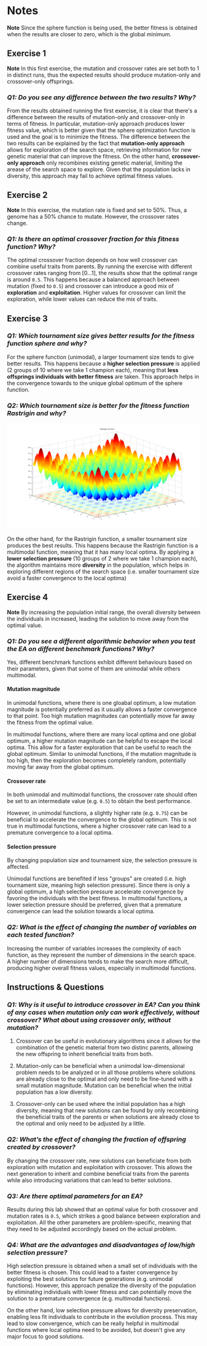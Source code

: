 # Notes

**Note** Since the sphere function is being used, the better fitness is obtained when the results are closer to zero, which is the global minimum.

## Exercise 1

**Note** In this first exercise, the mutation and crossover rates are set both to 1 in distinct runs, thus the expected results should produce mutation-only and crossover-only offsprings.

### _Q1: Do you see any difference between the two results? Why?_

From the results obtained running the first exercise, it is clear that there's a difference between the results of mutation-only and crossover-only in terms of fitness. In particular, mutation-only approach produces lower fitness value, which is better given that the sphere optimization function is used and the goal is to minimize the fitness. The difference between the two results can be explained by the fact that **mutation-only approach** allows for exploration of the search space, retrieving information for new genetic material that can improve the fitness. On the other hand, **crossover-only approach** only recombines existing genetic material, limiting the arease of the search space to explore. Given that the population lacks in diversity, this approach may fail to achieve optimal fitness values.

## Exercise 2

**Note** In this exercise, the mutation rate is fixed and set to 50%. Thus, a genome has a 50% chance to mutate. However, the crossover rates change.

### _Q1: Is there an optimal crossover fraction for this fitness function? Why?_

The optimal crossover fraction depends on how well crossover can combine useful traits from parents. By running the exercise with different crossover rates ranging from [0...1], the results show that the optimal range is around `0.5`. This happens because a balanced approach between mutation (fixed to `0.5`) and crossover can introduce a good mix of **exploration** and **exploitation**. Higher values for crossover can limit the exploration, while lower values can reduce the mix of traits. 

## Exercise 3

### _Q1: Which tournament size gives better results for the fitness function sphere and why?_

For the sphere function (unimodal), a larger tournament size tends to give better results. This happens because a **higher selection pressure** is applied (2 groups of 10 where we take 1 champion each), meaning that **less offsprings individuals with better fitness** are taken. This approach helps in the convergence towards to the unique global optimum of the sphere function.

### _Q2: Which tournament size is better for the fitness function Rastrigin and why?_

![Rastrigin Objective Function](./img/img_02/Rastrigin_function.png "Rastrigin function")

On the other hand, for the Rastrigin function, a smaller tournament size produces the best results. This happens because the Rastrigin function is a multimodal function, meaning that it has many local optima. By applying a **lower selection pressure** (10 groups of 2 where we take 1 champion each), the algorithm maintains more **diversity** in the population, which helps in exploring different regions of the search space (i.e. smaller tournament size avoid a faster convergence to the local optima)

## Exercise 4

**Note** By increasing the population initial range, the overall diversity between the individuals in increased, leading the solution to move away from the optimal value.

### _Q1: Do you see a different algorithmic behavior when you test the EA on different benchmark functions? Why?_

Yes, different benchmark functions exhibit different behaviours based on their parameters, given that some of them are unimodal while others multimodal.

#### Mutation magnitude
In unimodal functions, where there is one gloabal optimum, a low mutation magnitude is potentially preferred as it usually allows a faster convergence to that point. Too high mutation magnitudes can potentially move far away the fitness from the optimal value.

In multimodal functions, where there are many local optima and one global optimum, a higher mutation magnitude can be helpful to escape the local optima. This allow for a faster exploration that can be useful to reach the global optimum. Similar to unimodal functions, if the mutation magnitude is too high, then the exploration becomes completely random, potentially moving far away from the global optimum.

#### Crossover rate
In both unimodal and multimodal functions, the crossover rate should often be set to an intermediate value (e.g. `0.5`) to obtain the best performance. 

However, in unimodal functions, a slightly higher rate (e.g. `0.75`) can be beneficial to accelerate the convergence to the global optimum. This is not true in multimodal functions, where a higher crossover rate can lead to a premature convergence to a local optima.

#### Selection pressure
By changing population size and tournament size, the selection pressure is affected. 

Unimodal functions are benefited if less "groups" are created (i.e. high tournament size, meaning high selection pressure). Since there is only a global optimum, a high selection pressure accelerate convergence by favoring the individuals with the best fitness. In multimodal functions, a lower selection pressure should be preferred, given that a premature convergence can lead the solution towards a local optima.

### _Q2: What is the effect of changing the number of variables on each tested function?_

Increasing the number of variables increases the complexity of each function, as they represent the number of dimensions in the search space. A higher number of dimensions tends to make the search more difficult, producing higher overall fitness values, especially in multimodal functions.

## Instructions & Questions 

### _Q1: Why is it useful to introduce crossover in EA? Can you think of any cases when mutation only can work effectively, without crossover? What about using crossover only, without mutation?_

1) Crossover can be useful in evolutionary algorithms since it allows for the combination of the genetic material from two distinc parents, allowing the new offspring to inherit beneficial traits from both. 

2) Mutation-only can be beneficial when a unimodal low-dimensional problem needs to be analyzed or in all those problems where solutions are already close to the optimal and only need to be fine-tuned with a small mutation magnitude. Mutation can be beneficial when the initial population has a low diversity.

3) Crossover-only can be used where the initial population has a high diversity, meaning that new solutions can be found by only recombining the beneficial traits of the parents or when solutions are already close to the optimal and only need to be adjusted by a little.

### _Q2: What’s the effect of changing the fraction of offspring created by crossover?_

By changing the crossover rate, new solutions can beneficiate from both exploration with mutation and exploitation with crossover. This allows the next generation to inherit and combine beneficial traits from the parents while also introducing variations that can lead to better solutions.

### _Q3: Are there optimal parameters for an EA?_

Results during this lab showed that an optimal value for both crossover and mutation rates is `0.5`, which strikes a good balance between exploration and exploitation. All the other parameters are problem-specific, meaning that they need to be adjusted accordingly based on the actual problem.

### _Q4: What are the advantages and disadvantages of low/high selection pressure?_

High selection pressure is obtained when a small set of individuals with the better fitness is chosen. This could lead to a faster convergence by exploiting the best solutions for future generations (e.g. unimodal functions). However, this approach penalize the diversity of the population by eliminating individuals with lower fitness and can potentially move the solution to a premature convergence (e.g. multimodal functions).

On the other hand, low selection pressure allows for diversity preservation, enabling less fit individuals to contribute in the evolution process. This may lead to slow convergence, which can be really helpful in multimodal functions where local optima need to be avoided, but doesn't give any major focus to good solutions.